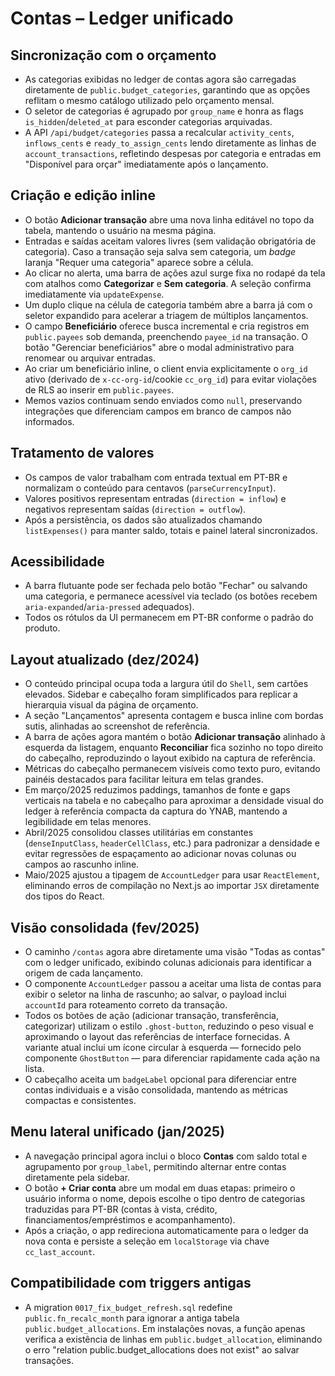 # Contas – Ledger unificado

## Sincronização com o orçamento
- As categorias exibidas no ledger de contas agora são carregadas diretamente de `public.budget_categories`, garantindo que as opções reflitam o mesmo catálogo utilizado pelo orçamento mensal.
- O seletor de categorias é agrupado por `group_name` e honra as flags `is_hidden`/`deleted_at` para esconder categorias arquivadas.
- A API `/api/budget/categories` passa a recalcular `activity_cents`, `inflows_cents` e `ready_to_assign_cents` lendo diretamente as linhas de `account_transactions`, refletindo despesas por categoria e entradas em "Disponível para orçar" imediatamente após o lançamento.

## Criação e edição inline
- O botão **Adicionar transação** abre uma nova linha editável no topo da tabela, mantendo o usuário na mesma página.
- Entradas e saídas aceitam valores livres (sem validação obrigatória de categoria). Caso a transação seja salva sem categoria, um _badge_ laranja "Requer uma categoria" aparece sobre a célula.
- Ao clicar no alerta, uma barra de ações azul surge fixa no rodapé da tela com atalhos como **Categorizar** e **Sem categoria**. A seleção confirma imediatamente via `updateExpense`.
- Um duplo clique na célula de categoria também abre a barra já com o seletor expandido para acelerar a triagem de múltiplos lançamentos.
- O campo **Beneficiário** oferece busca incremental e cria registros em `public.payees` sob demanda, preenchendo `payee_id` na transação. O botão "Gerenciar beneficiários" abre o modal administrativo para renomear ou arquivar entradas.
- Ao criar um beneficiário inline, o client envia explicitamente o `org_id` ativo (derivado de `x-cc-org-id`/cookie `cc_org_id`) para evitar violações de RLS ao inserir em `public.payees`.
- Memos vazios continuam sendo enviados como `null`, preservando integrações que diferenciam campos em branco de campos não informados.

## Tratamento de valores
- Os campos de valor trabalham com entrada textual em PT-BR e normalizam o conteúdo para centavos (`parseCurrencyInput`).
- Valores positivos representam entradas (`direction = inflow`) e negativos representam saídas (`direction = outflow`).
- Após a persistência, os dados são atualizados chamando `listExpenses()` para manter saldo, totais e painel lateral sincronizados.

## Acessibilidade
- A barra flutuante pode ser fechada pelo botão "Fechar" ou salvando uma categoria, e permanece acessível via teclado (os botões recebem `aria-expanded`/`aria-pressed` adequados).
- Todos os rótulos da UI permanecem em PT-BR conforme o padrão do produto.

## Layout atualizado (dez/2024)
- O conteúdo principal ocupa toda a largura útil do `Shell`, sem cartões elevados. Sidebar e cabeçalho foram simplificados para
  replicar a hierarquia visual da página de orçamento.
- A seção "Lançamentos" apresenta contagem e busca inline com bordas sutis, alinhadas ao screenshot de referência.
- A barra de ações agora mantém o botão **Adicionar transação** alinhado à esquerda da listagem, enquanto **Reconciliar** fica
  sozinho no topo direito do cabeçalho, reproduzindo o layout exibido na captura de referência.
- Métricas do cabeçalho permanecem visíveis como texto puro, evitando painéis destacados para facilitar leitura em telas grandes.
- Em março/2025 reduzimos paddings, tamanhos de fonte e gaps verticais na tabela e no cabeçalho para aproximar a densidade visual
  do ledger à referência compacta da captura do YNAB, mantendo a legibilidade em telas menores.
- Abril/2025 consolidou classes utilitárias em constantes (`denseInputClass`, `headerCellClass`, etc.) para padronizar a densidade
  e evitar regressões de espaçamento ao adicionar novas colunas ou campos ao rascunho inline.
- Maio/2025 ajustou a tipagem de `AccountLedger` para usar `ReactElement`, eliminando erros de compilação no Next.js ao importar
  `JSX` diretamente dos tipos do React.

## Visão consolidada (fev/2025)
- O caminho `/contas` agora abre diretamente uma visão "Todas as contas" com o ledger unificado, exibindo colunas adicionais
  para identificar a origem de cada lançamento.
- O componente `AccountLedger` passou a aceitar uma lista de contas para exibir o seletor na linha de rascunho; ao salvar, o
  payload inclui `accountId` para roteamento correto da transação.
- Todos os botões de ação (adicionar transação, transferência, categorizar) utilizam o estilo `.ghost-button`, reduzindo o peso
  visual e aproximando o layout das referências de interface fornecidas. A variante atual inclui um ícone circular à esquerda —
  fornecido pelo componente `GhostButton` — para diferenciar rapidamente cada ação na lista.
- O cabeçalho aceita um `badgeLabel` opcional para diferenciar entre contas individuais e a visão consolidada, mantendo as
  métricas compactas e consistentes.

## Menu lateral unificado (jan/2025)
- A navegação principal agora inclui o bloco **Contas** com saldo total e agrupamento por `group_label`, permitindo alternar entre
  contas diretamente pela sidebar.
- O botão **+ Criar conta** abre um modal em duas etapas: primeiro o usuário informa o nome, depois escolhe o tipo dentro de
  categorias traduzidas para PT-BR (contas à vista, crédito, financiamentos/empréstimos e acompanhamento).
- Após a criação, o app redireciona automaticamente para o ledger da nova conta e persiste a seleção em `localStorage` via chave
  `cc_last_account`.

## Compatibilidade com triggers antigas
- A migration `0017_fix_budget_refresh.sql` redefine `public.fn_recalc_month` para ignorar a antiga tabela
  `public.budget_allocations`. Em instalações novas, a função apenas verifica a existência de linhas em `public.budget_allocation`,
  eliminando o erro "relation public.budget_allocations does not exist" ao salvar transações.
